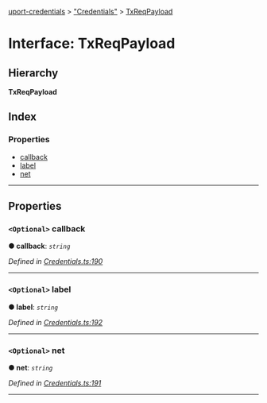 [uport-credentials](../README.md) > ["Credentials"](../modules/_credentials_.md) > [TxReqPayload](../interfaces/_credentials_.txreqpayload.md)

# Interface: TxReqPayload

## Hierarchy

**TxReqPayload**

## Index

### Properties

* [callback](_credentials_.txreqpayload.md#callback)
* [label](_credentials_.txreqpayload.md#label)
* [net](_credentials_.txreqpayload.md#net)

---

## Properties

<a id="callback"></a>

### `<Optional>` callback

**● callback**: *`string`*

*Defined in [Credentials.ts:190](https://github.com/uport-project/uport-credentials/blob/25b41e5/src/Credentials.ts#L190)*

___
<a id="label"></a>

### `<Optional>` label

**● label**: *`string`*

*Defined in [Credentials.ts:192](https://github.com/uport-project/uport-credentials/blob/25b41e5/src/Credentials.ts#L192)*

___
<a id="net"></a>

### `<Optional>` net

**● net**: *`string`*

*Defined in [Credentials.ts:191](https://github.com/uport-project/uport-credentials/blob/25b41e5/src/Credentials.ts#L191)*

___

